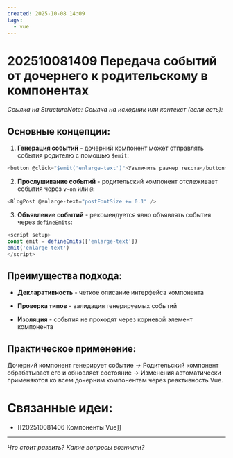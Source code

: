 ```yaml
---
created: 2025-10-08 14:09
tags:
  - vue
---
```

# 202510081409 Передача событий от дочернего к родительскому в компонентах

*Ссылка на StructureNote:*
*Ссылка на исходник или контекст (если есть):* 

## Основные концепции:

1. **Генерация событий** - дочерний компонент может отправлять события родителю с помощью `$emit`:

```js
<button @click="$emit('enlarge-text')">Увеличить размер текста</button>
```

2. **Прослушивание событий** - родительский компонент отслеживает события через `v-on` или `@`:

```js
<BlogPost @enlarge-text="postFontSize += 0.1" />

```

3. **Объявление событий** - рекомендуется явно объявлять события через `defineEmits`:

```js
<script setup>
const emit = defineEmits(['enlarge-text'])
emit('enlarge-text')
</script>
```

## Преимущества подхода:

- **Декларативность** - четкое описание интерфейса компонента
    
- **Проверка типов** - валидация генерируемых событий
    
- **Изоляция** - события не проходят через корневой элемент компонента

## Практическое применение:

Дочерний компонент генерирует событие → Родительский компонент обрабатывает его и обновляет состояние → Изменения автоматически применяются ко всем дочерним компонентам через реактивность Vue.

# Связанные идеи:

* [[202510081406 Компоненты Vue]]
---

*Что стоит развить? Какие вопросы возникли?*
